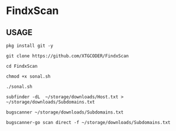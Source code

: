 # FindxScan
## USAGE

```
pkg install git -y
```
```
git clone https://github.com/XTGCODER/FindxScan
```
```
cd FindxScan
```
```
chmod +x sonal.sh
```
```
./sonal.sh
```
```
subfinder -dL  ~/storage/downloads/Host.txt > ~/storage/downloads/Subdomains.txt
```
```
bugscanner ~/storage/downloads/Subdomains.txt
```
```
bugscanner-go scan direct -f ~/storage/downloads/Subdomains.txt
```
